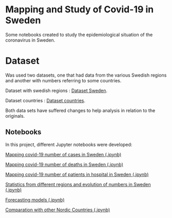 # Mapping and Study of Covid-19 in Sweden

Some notebooks created to study the epidemiological situation of the coronavirus in Sweden.

# Dataset

Was used two datasets, one that had data from the various Swedish regions and another with numbers
referring to some countries.

Dataset with swedish regions : [Dataset Sweden](https://github.com/franciscocunha57/Epidemologia1/blob/master/Sweden/dados/time_series_confimed-confirmed.csv).

Dataset countries : [Dataset countries](hhttps://github.com/franciscocunha57/Epidemologia1/blob/master/Sweden/dados/owid-covid-data2.csv).

Both data sets have suffered changes to help analysis in relation to the originals.

## Notebooks

In this project, different Jupyter notebooks were developed:

[Mapping covid-19 number of cases in Sweden (.ipynb)](https://github.com/franciscocunha57/Epidemologia1/blob/master/Sweden/Notebooks/mapa_numero_casos.ipynb)

[Mapping covid-19 number of deaths in Sweden (.ipynb)](https://github.com/franciscocunha57/Epidemologia1/blob/master/Sweden/Notebooks/Mapa_mortalidade.ipynb)

[Mapping covid-19 number of patients in hospital in Sweden (.ipynb)](https://github.com/franciscocunha57/Epidemologia1/blob/master/Sweden/Notebooks/Mapa%20de%20dados%20de%20total%20de%20doentes%20em%20Hospital.ipynb)

[Statistics from different regions and evolution of numbers in Sweden (.ipynb)](https://github.com/franciscocunha57/Epidemologia1/blob/master/Sweden/Notebooks/Gr%C3%A1ficos.ipynb)

[Forecasting models (.ipynb)](https://github.com/franciscocunha57/Epidemologia1/blob/master/Sweden/Notebooks/Previsoes_modelos.ipynb)

[Comparation with other Nordic Countries (.ipynb)](https://github.com/franciscocunha57/Epidemologia1/blob/master/Sweden/Notebooks/Comparacao_paises_nordicos.ipynb)